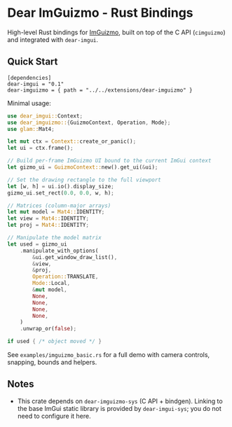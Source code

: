 # Dear ImGuizmo - Rust Bindings

High-level Rust bindings for [ImGuizmo](https://github.com/CedricGuillemet/ImGuizmo), built on top of the C API (`cimguizmo`) and integrated with `dear-imgui`.

## Quick Start

```
[dependencies]
dear-imgui = "0.1"
dear-imguizmo = { path = "../../extensions/dear-imguizmo" }
```

Minimal usage:

```rust
use dear_imgui::Context;
use dear_imguizmo::{GuizmoContext, Operation, Mode};
use glam::Mat4;

let mut ctx = Context::create_or_panic();
let ui = ctx.frame();

// Build per-frame ImGuizmo UI bound to the current ImGui context
let gizmo_ui = GuizmoContext::new().get_ui(&ui);

// Set the drawing rectangle to the full viewport
let [w, h] = ui.io().display_size;
gizmo_ui.set_rect(0.0, 0.0, w, h);

// Matrices (column-major arrays)
let mut model = Mat4::IDENTITY;
let view = Mat4::IDENTITY;
let proj = Mat4::IDENTITY;

// Manipulate the model matrix
let used = gizmo_ui
    .manipulate_with_options(
        &ui.get_window_draw_list(),
        &view,
        &proj,
        Operation::TRANSLATE,
        Mode::Local,
        &mut model,
        None,
        None,
        None,
        None,
    )
    .unwrap_or(false);

if used { /* object moved */ }
```

See `examples/imguizmo_basic.rs` for a full demo with camera controls, snapping, bounds and helpers.

## Notes

- This crate depends on `dear-imguizmo-sys` (C API + bindgen). Linking to the base ImGui static library is provided by `dear-imgui-sys`; you do not need to configure it here.
